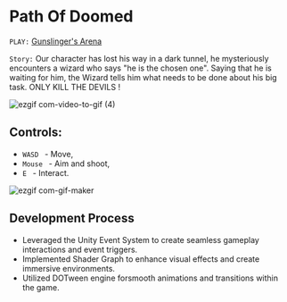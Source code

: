 # Path Of Doomed
`PLAY:` [Gunslinger's Arena](https://atakandll.itch.io/path-of-doomed)

 `Story:`
Our character has lost his way in a dark tunnel, he mysteriously encounters a wizard who says "he is the chosen one".  Saying that he is waiting for him, the Wizard tells him what needs to be done about his big task. ONLY KILL THE DEVILS !

![ezgif com-video-to-gif (4)](https://github.com/atakandll/Path-Of-Doomed/assets/130579265/509c3a09-2ddb-4c71-859a-93e1650e463c)




## Controls:
 -  `WASD ` - Move, 
 -  `Mouse ` - Aim and shoot, 
 -  `E ` - Interact.


![ezgif com-gif-maker](https://github.com/atakandll/Path-Of-Doomed/assets/130579265/36dbc4d4-a133-4b42-b3fd-10725ec035d0)

## Development Process
- Leveraged the Unity Event System to create seamless gameplay interactions and event triggers.
- Implemented Shader Graph to enhance visual effects and create immersive environments.
- Utilized DOTween engine forsmooth animations and transitions within the game.


